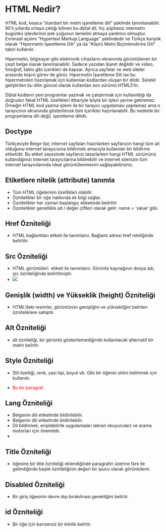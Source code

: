 # HTML Nedir?
HTML kod, kısaca “standart bir metin işaretleme dili” şeklinde tanımlanabilir. 90’lı yıllarda ortaya çıktığı bilinen bu dijital dil, hiç şüphesiz internetin bugünkü işlevlerinin pek çoğunun temelini atmaya yardımcı olmuştur. Evrensel açılımı “Hypertext Markup Language” şeklindedir ve Türkçe karşılık olarak “Hipermetin İşaretleme Dili” ya da “Köprü Metni Biçimlendirme Dili” tabiri kullanılır.

Hipermetin, bilgisayar gibi elektronik cihazların ekranında görüntülenen bir çeşit belge olarak tanımlanabilir. Sadece yazıdan ibaret değildir ve video, fotoğraf, tablo gibi içerikleri de kapsar. Ayrıca sayfalar ve web siteler arasında köprü görev de görür. Hipermetin İşaretleme Dili ise bu hipermetinleri hazırlamak için kullanılan kodlardan oluşan bir dildir. Sürekli geliştirilen bu dilin güncel olarak kullanılan son sürümü HTML5’tir.

Dijital kodların yeni programlar yazmak ve çalıştırmak için kullanıldığı da doğrudur fakat HTML özellikleri itibariyle böyle bir işlevi yerine getiremez. Örneğin HTML kod yazma işlemi ile bir tarayıcı uygulaması yapılamaz ama o tarayıcının ekranında gösterilecek tüm içerikler hazırlanabilir. Bu nedenle bir programlama dili değil, işaretleme dilidir.


## Doctype 
Türkçesiyle Belge tipi; internet sayfaları hazırlarken sayfanızın hangi türe ait olduğunu internet tarayıcısına bildirmek amacıyla kullanılan bir bildirme etiketidir. Bu etiket sayesinde sayfanızı tasarlarken hangi HTML sürümünü kullandığınızı internet tarayıcılarına bildirebilir ve internet sitenizin tüm internet tarayıcılarında ideal görüntülenmesini sağlayabilirsiniz.

## Etiketlere nitelik (attribute) tanımla
* Tüm HTML öğelerinin özellikleri olabilir.
* Öznitelikler bir öğe hakkında ek bilgi sağlar.
* Öznitelikler her zaman başlangıç ​​etiketinde belirtilir.
* Öznitelikler genellikle ad / değer çiftleri olarak gelir: name = ‘value’ gibi.

## Href Özniteliği
* HTML bağlantıları <a> etiketi ile tanımlanır. Bağlantı adresi href niteliğinde belirtilir.

## Src Özniteliği
* HTML görüntüleri <img> etiketi ile tanımlanır. Görüntü kaynağının dosya adı, src özniteliğinde belirtilmiştir.
* <img src="resim1.jpg">
 
 ## Genişlik (width) ve Yükseklik (height) Özniteliği
 * HTML’deki resimler, görüntünün genişliğini ve yüksekliğini belirten  özniteliklere sahiptir.

## Alt Özniteliği
 * alt özniteliği, bir görüntü gösterilemediğinde kullanılacak alternatif bir metin belirtir.

## Style Özniteliği
 * Stil özelliği, renk, yazı tipi, boyut vb. Gibi bir öğenin stilini belirtmek için kullanılır.
 * <p style="color:red">Bu bir paragraf.</p>

## Lang Özniteliği
 * Belgenin dili <html> etiketinde bildirilebilir.
 * Belgenin dili <html> etiketinde bildirilebilir.
 * Dil bildirmek, erişilebilirlik uygulamaları (ekran okuyucular) ve arama motorları için önemlidir.
 * <html lang="en-US">

## Title Özniteliği
* <p> öğesine bir title özniteliği eklendiğinde paragrafın üzerine fare ile gelindiğinde başlık özniteliğinin değeri bir ipucu olarak görüntülenir.

## Disabled Özniteliği
* Bir giriş öğesinin devre dışı bırakılması gerektiğini belirtir.

## id Özniteliği
* Bir öğe için benzersiz bir kimlik belirtir.


